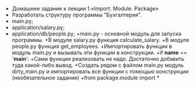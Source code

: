 + Домашнее задание к лекции 1.«Import. Module. Package»
+ Разработать структуру программы "Бухгалтерия".
+ main.py;
+ application/salary.py;
+ application/db/people.py;
+main.py - основной модуль для запуска программы.
+В модуле salary.py функция calculate_salary.
+В модуле people.py функция get_employees.
+Импортировать функции в модуль main.py и вызывать эти функции в конструкции.
+if __name__ == '__main__':
+Сами функции реализовать не надо. Достаточно добавить туда какой-либо вывод.
+Создать рядом с файлом main.py модуль dirty_main.py и импортировать все функции с помощью конструкции (необязательное задание)
+from package.module import *
